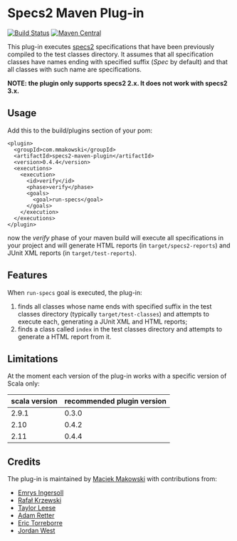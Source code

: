 Specs2 Maven Plug-in
====================

[![Build Status](https://travis-ci.org/mmakowski/specs2-maven-plugin.svg?branch=master)](https://travis-ci.org/mmakowski/specs2-maven-plugin)
[![Maven Central](https://img.shields.io/maven-central/v/com.mmakowski/specs2-maven-plugin.svg)](https://maven-badges.herokuapp.com/maven-central/com.mmakowski/specs2-maven-plugin)

This plug-in executes [specs2](http://etorreborre.github.com/specs2/) specifications that have been previously 
compiled to the test classes directory. It assumes that all specification classes have names ending with specified
suffix (_Spec_ by default) and that all classes with such name are specifications.

**NOTE: the plugin only supports specs2 2.x. It does not work with specs2 3.x.**

Usage
-----

Add this to the build/plugins section of your pom:

    <plugin>
      <groupId>com.mmakowski</groupId>
      <artifactId>specs2-maven-plugin</artifactId>
      <version>0.4.4</version>
      <executions>
        <execution>
          <id>verify</id>
          <phase>verify</phase>
          <goals>
            <goal>run-specs</goal>
          </goals>
        </execution>
      </executions>
    </plugin>

now the _verify_ phase of your maven build will execute all specifications in your project and will generate HTML 
reports (in `target/specs2-reports`) and JUnit XML reports (in `target/test-reports`).

Features
--------

When `run-specs` goal is executed, the plug-in:
  
  1. finds all classes whose name ends with specified suffix in the test classes directory (typically `target/test-classes`) 
     and attempts to execute each, generating a JUnit XML and HTML reports;
  2. finds a class called `index` in the test classes directory and attempts to generate a HTML report from it.

Limitations
-----------

At the moment each version of the plug-in works with a specific version of Scala only:

<table>
<thead>
  <tr><th>scala version</th><th>recommended plugin version</th></tr>
</thead>
<tbody>
  <tr><td>2.9.1         </td><td>0.3.0                     </td></tr>
  <tr><td>2.10          </td><td>0.4.2                     </td></tr>
  <tr><td>2.11	        </td><td>0.4.4                     </td></tr>
</tbody>
</table>

Credits
-------

The plug-in is maintained by [Maciek Makowski](https://github.com/mmakowski) with contributions from:

* [Emrys Ingersoll](https://github.com/wemrysi)
* [Rafał Krzewski](https://github.com/rkrzewski)
* [Taylor Leese](https://github.com/taylorleese)
* [Adam Retter](https://github.com/adamretter)
* [Eric Torreborre](https://github.com/etorreborre)
* [Jordan West](https://github.com/jrwest)
